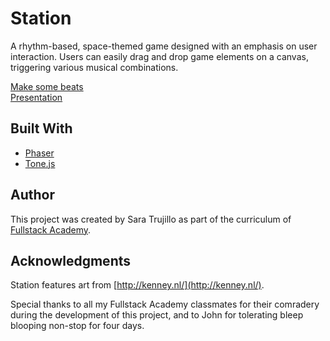 # Station

A rhythm-based, space-themed game designed with an emphasis on user interaction.  Users can easily drag and drop game elements on a canvas, triggering various musical combinations.

[Make some beats](https://stationbeats.herokuapp.com/) <br />
[Presentation](https://www.youtube.com/watch?v=OdS-UUujrCU)

## Built With

* [Phaser](https://phaser.io/)
* [Tone.js](https://tonejs.github.io/)

## Author

This project was created by Sara Trujillo as part of the curriculum of [Fullstack Academy](https://www.fullstackacademy.com/).

## Acknowledgments

Station features art from [http://kenney.nl/](http://kenney.nl/).

Special thanks to all my Fullstack Academy classmates for their comradery during the development of this project, and to John for tolerating bleep blooping non-stop for four days.
